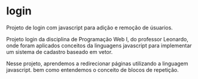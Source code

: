  # login 
   Projeto de login com javascript para adição e remoção de úsuarios.

   Projeto login da disciplina de Programação Web I, do professor Leonardo, onde foram aplicados conceitos da linguagens javascript para implementar um sistema de cadastro baseado em vetor.

   Nesse projeto, aprendemos a redirecionar páginas utilizando a linguagem javascript. bem como entendemos o conceito de blocos de repetição.
